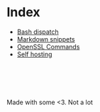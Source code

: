 # Index

- [Bash dispatch](bash-dispatch.md)
- [Markdown snippets](markdown.md)
- [OpenSSL Commands](openssl-commands.md)
- [Self hosting](self-hosting.md)


#  &nbsp;
<!-- This ~~will be eventually~~ is generated. -->
Made with some <3. Not a lot
